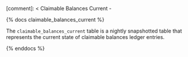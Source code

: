 [comment]: < Claimable Balances Current -

{% docs claimable_balances_current %}

The `claimable_balances_current` table is a nightly snapshotted table that represents the current state of claimable balances ledger entries.

{% enddocs %}
